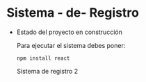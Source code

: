 <h1> Sistema - de- Registro</h1> 

- Estado del proyecto en construcción

  Para ejecutar el sistema debes poner:
  
  ```npm install react```

  Sistema de registro 2
